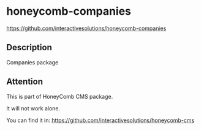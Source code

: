 # honeycomb-companies   
https://github.com/interactivesolutions/honeycomb-companies

## Description

Companies package

## Attention

This is part of HoneyComb CMS package.

It will not work alone.

You can find it in:
https://github.com/interactivesolutions/honeycomb-cms
